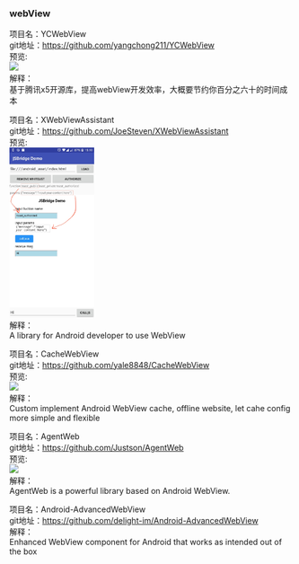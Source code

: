 ### webView<br>





项目名：YCWebView<br>
git地址：https://github.com/yangchong211/YCWebView<br>
预览:<br>
<img src="https://github.com/yangchong211/YCWebView/raw/master/image/QQ20190923-0.jpg" width="25%"/><br>
解释：<br>
基于腾讯x5开源库，提高webView开发效率，大概要节约你百分之六十的时间成本

项目名：XWebViewAssistant<br>
git地址：https://github.com/JoeSteven/XWebViewAssistant<br>
预览:<br>
<img src="https://github.com/JoeSteven/XWebViewAssistant/raw/master/sample.jpeg" width="30%"/><br>
解释：<br>
A library for Android developer to use WebView

项目名：CacheWebView<br>
git地址：https://github.com/yale8848/CacheWebView<br>
预览:<br>
<img src="https://camo.githubusercontent.com/12ced3091bbca10ffd7ad0be3d4e3e90370192cc/68747470733a2f2f7374617469632e6f736368696e612e6e65742f75706c6f6164732f696d672f3230313730392f32373135353533375f44446a672e706e673f763d31" width="50%"/><br>
解释：<br>
Custom implement Android WebView cache, offline website, let cahe config more simple and flexible


项目名：AgentWeb<br>
git地址：https://github.com/Justson/AgentWeb<br>
预览:<br>
<img src="https://github.com/Justson/AgentWeb/raw/master/img/wechat%20pay.png" width="30%"/><br>
解释：<br>
AgentWeb is a powerful library based on Android WebView. 

项目名：Android-AdvancedWebView<br>
git地址：https://github.com/delight-im/Android-AdvancedWebView<br>
解释：<br>
Enhanced WebView component for Android that works as intended out of the box
